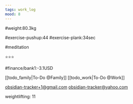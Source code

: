 ```yaml
---
tags: work_log
mood: 8
---
```


#weight:80.3kg

#exercise-pushup:44
#exercise-plank:34sec

#meditation

⭐⭐⭐

#finance/bank1:-3.1USD

[[todo_family|To-Do @Family]]
[[todo_work|To-Do @Work]]

obsidian-tracker+1@gmail.com
obsidian-tracker@yahoo.com

weightlifting: 11


